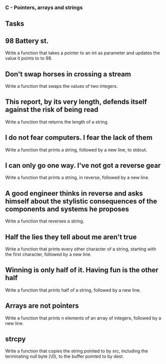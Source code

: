 ### C - Pointers, arrays and strings

## Tasks

## 98 Battery st.
Write a function that takes a pointer to an int as parameter and updates the value it points to to 98.

## Don't swap horses in crossing a stream
Write a function that swaps the values of two integers.

## This report, by its very length, defends itself against the risk of being read
Write a function that returns the length of a string.

##  I do not fear computers. I fear the lack of them
Write a function that prints a string, followed by a new line, to stdout.

##  I can only go one way. I've not got a reverse gear
Write a function that prints a string, in reverse, followed by a new line.

## A good engineer thinks in reverse and asks himself about the stylistic consequences of the components and systems he proposes
Write a function that reverses a string.

##  Half the lies they tell about me aren't true
Write a function that prints every other character of a string, starting with the first character, followed by a new line.

## Winning is only half of it. Having fun is the other half
Write a function that prints half of a string, followed by a new line.

## Arrays are not pointers
Write a function that prints n elements of an array of integers, followed by a new line.

## strcpy
Write a function that copies the string pointed to by src, including the terminating null byte (\0), to the buffer pointed to by dest.

## 

##

##

##

##

##

